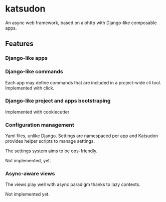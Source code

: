 # katsudon

An async web framework, based on aiohttp with Django-like composable apps.

## Features

### Django-like apps

### Django-like commands

Each app may define commands that are included in a project-wide cli tool.
Implemented with click.

### Django-like project and apps bootstraping

Implemented with cookiecutter

### Configuration management

Yaml files, unlike Django. Settings are namespaced per app and Katsudon
provides helper scripts to manage settings.

The settings system aims to be ops-friendly.

Not implemented, yet.

### Async-aware views

The views play well with async paradigm thanks to lazy contexts.

Not implemented yet.
